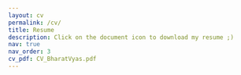 ```yaml
---
layout: cv
permalink: /cv/
title: Resume
description: Click on the document icon to download my resume ;)
nav: true
nav_order: 3
cv_pdf: CV_BharatVyas.pdf
---
```

